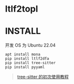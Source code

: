 # ltlf2topl

# INSTALL

开发 OS 为 Ubuntu 22.04

```shell
apt install mona
pip install ltlf2dfa
pip install tree-sitter
pip install pyyaml
```

> <a href="https://blog.csdn.net/sluck_0430/article/details/134194493?ops_request_misc=&request_id=&biz_id=102&utm_term=treesitter%E6%95%99%E7%A8%8B&utm_medium=distribute.pc_search_result.none-task-blog-2~all~sobaiduweb~default-0-134194493.142^v96^pc_search_result_base9&spm=1018.2226.3001.4187">tree-sitter 的初次使用教程</a>
